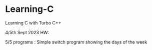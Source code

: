 # Learning-C
Learning C with Turbo C++


4/5th Sept 2023 HW: 

5/5 programs : Simple switch program showing the days of the week
